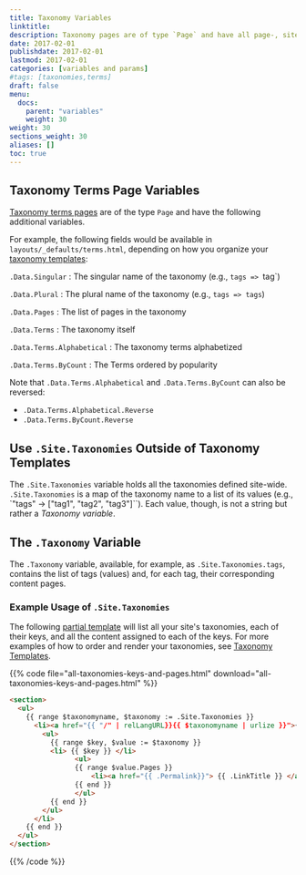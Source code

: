 ```yaml
---
title: Taxonomy Variables
linktitle:
description: Taxonomy pages are of type `Page` and have all page-, site-, and list-level variables available to them. However, taxonomy terms templates have additional variables available to their templates.
date: 2017-02-01
publishdate: 2017-02-01
lastmod: 2017-02-01
categories: [variables and params]
#tags: [taxonomies,terms]
draft: false
menu:
  docs:
    parent: "variables"
    weight: 30
weight: 30
sections_weight: 30
aliases: []
toc: true
---
```


## Taxonomy Terms Page Variables

[Taxonomy terms pages][taxonomytemplates] are of the type `Page` and have the following additional variables.

For example, the following fields would be available in `layouts/_defaults/terms.html`, depending on how you organize your [taxonomy templates][taxonomytemplates]:

`.Data.Singular`
: The singular name of the taxonomy (e.g., `tags => `tag`)

`.Data.Plural`
: The plural name of the taxonomy (e.g., `tags => tags`)

`.Data.Pages`
: The list of pages in the taxonomy

`.Data.Terms`
: The taxonomy itself

`.Data.Terms.Alphabetical`
: The taxonomy terms alphabetized

`.Data.Terms.ByCount`
: The Terms ordered by popularity

Note that `.Data.Terms.Alphabetical` and `.Data.Terms.ByCount` can also be reversed:

* `.Data.Terms.Alphabetical.Reverse`
* `.Data.Terms.ByCount.Reverse`

## Use `.Site.Taxonomies` Outside of Taxonomy Templates

The `.Site.Taxonomies` variable holds all the taxonomies defined site-wide. `.Site.Taxonomies` is a map of the taxonomy name to a list of its values (e.g., `"tags" -> ["tag1", "tag2", "tag3"]``). Each value, though, is not a string but rather a *Taxonomy variable*.

## The `.Taxonomy` Variable

The `.Taxonomy` variable, available, for example, as `.Site.Taxonomies.tags`, contains the list of tags (values) and, for each tag, their corresponding content pages.

### Example Usage of `.Site.Taxonomies`

The following [partial template][partials] will list all your site's taxonomies, each of their keys, and all the content assigned to each of the keys. For more examples of how to order and render your taxonomies, see  [Taxonomy Templates][taxonomytemplates].

{{% code file="all-taxonomies-keys-and-pages.html" download="all-taxonomies-keys-and-pages.html" %}}
```html
<section>
  <ul>
    {{ range $taxonomyname, $taxonomy := .Site.Taxonomies }}
      <li><a href="{{ "/" | relLangURL}}{{ $taxonomyname | urlize }}">{{ $taxonomyname }}</a>
        <ul>
          {{ range $key, $value := $taxonomy }}
          <li> {{ $key }} </li>
                <ul>
                {{ range $value.Pages }}
                    <li><a href="{{ .Permalink}}"> {{ .LinkTitle }} </a> </li>
                {{ end }}
                </ul>
          {{ end }}
        </ul>
      </li>
    {{ end }}
  </ul>
</section>
```
{{% /code %}}

[partials]: /templates/partials/
[taxonomytemplates]: /templates/taxonomy-templates/